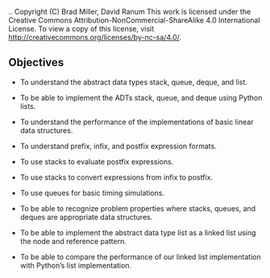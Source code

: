 ..  Copyright (C)  Brad Miller, David Ranum
    This work is licensed under the Creative Commons Attribution-NonCommercial-ShareAlike 4.0 International License. To view a copy of this license, visit http://creativecommons.org/licenses/by-nc-sa/4.0/.


Objectives
----------

-  To understand the abstract data types stack, queue, deque, and list.

-  To be able to implement the ADTs stack, queue, and deque using Python
   lists.

-  To understand the performance of the implementations of basic linear
   data structures.

-  To understand prefix, infix, and postfix expression formats.

-  To use stacks to evaluate postfix expressions.

-  To use stacks to convert expressions from infix to postfix.

-  To use queues for basic timing simulations.

-  To be able to recognize problem properties where stacks, queues, and
   deques are appropriate data structures.

-  To be able to implement the abstract data type list as a linked list
   using the node and reference pattern.

-  To be able to compare the performance of our linked list
   implementation with Python’s list implementation.

